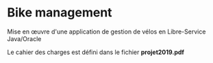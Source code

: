 # Bike management

Mise en œuvre d'une application de gestion de vélos en Libre-Service Java/Oracle  

Le cahier des charges est défini dans le fichier **projet2019.pdf**	
